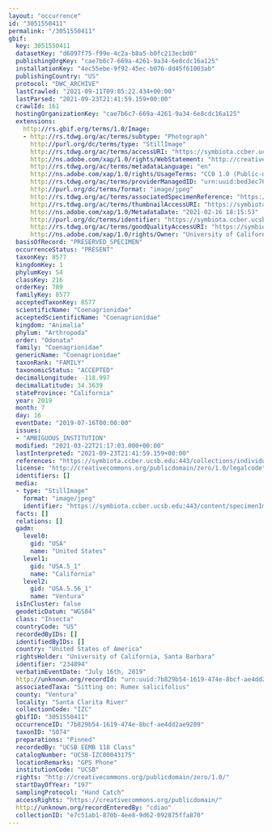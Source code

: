 ```yaml
---
layout: "occurrence"
id: "3051550411"
permalink: "/3051550411"
gbif:
  key: 3051550411
  datasetKey: "d6097f75-f99e-4c2a-b8a5-b0fc213ecbd0"
  publishingOrgKey: "cae7b6c7-669a-4261-9a34-6e8cdc16a125"
  installationKey: "4ec55ebe-9f92-45ec-b076-dd45f61003ab"
  publishingCountry: "US"
  protocol: "DWC_ARCHIVE"
  lastCrawled: "2021-09-11T09:05:22.434+00:00"
  lastParsed: "2021-09-23T21:41:59.159+00:00"
  crawlId: 161
  hostingOrganizationKey: "cae7b6c7-669a-4261-9a34-6e8cdc16a125"
  extensions:
    http://rs.gbif.org/terms/1.0/Image:
    - http://rs.tdwg.org/ac/terms/subtype: "Photograph"
      http://purl.org/dc/terms/type: "StillImage"
      http://rs.tdwg.org/ac/terms/accessURI: "https://symbiota.ccber.ucsb.edu:443/content/specimenImages/UCSB_IZC/UCSB-IZC00043/UCSB-IZC00043175_lg.jpg"
      http://ns.adobe.com/xap/1.0/rights/WebStatement: "http://creativecommons.org/publicdomain/zero/1.0/"
      http://rs.tdwg.org/ac/terms/metadataLanguage: "en"
      http://ns.adobe.com/xap/1.0/rights/UsageTerms: "CC0 1.0 (Public-domain)"
      http://rs.tdwg.org/ac/terms/providerManagedID: "urn:uuid:bed3ec70-c0a7-405e-b15f-770c052303bd"
      http://purl.org/dc/terms/format: "image/jpeg"
      http://rs.tdwg.org/ac/terms/associatedSpecimenReference: "https://symbiota.ccber.ucsb.edu:443/collections/individual/index.php?occid=234894"
      http://rs.tdwg.org/ac/terms/thumbnailAccessURI: "https://symbiota.ccber.ucsb.edu:443/content/specimenImages/UCSB_IZC/UCSB-IZC00043/UCSB-IZC00043175_tn.jpg"
      http://ns.adobe.com/xap/1.0/MetadataDate: "2021-02-16 18:15:53"
      http://purl.org/dc/terms/identifier: "https://symbiota.ccber.ucsb.edu:443/content/specimenImages/UCSB_IZC/UCSB-IZC00043/UCSB-IZC00043175_lg.jpg"
      http://rs.tdwg.org/ac/terms/goodQualityAccessURI: "https://symbiota.ccber.ucsb.edu:443/content/specimenImages/UCSB_IZC/UCSB-IZC00043/UCSB-IZC00043175.jpg"
      http://ns.adobe.com/xap/1.0/rights/Owner: "University of California, Santa Barbara"
  basisOfRecord: "PRESERVED_SPECIMEN"
  occurrenceStatus: "PRESENT"
  taxonKey: 8577
  kingdomKey: 1
  phylumKey: 54
  classKey: 216
  orderKey: 789
  familyKey: 8577
  acceptedTaxonKey: 8577
  scientificName: "Coenagrionidae"
  acceptedScientificName: "Coenagrionidae"
  kingdom: "Animalia"
  phylum: "Arthropoda"
  order: "Odonata"
  family: "Coenagrionidae"
  genericName: "Coenagrionidae"
  taxonRank: "FAMILY"
  taxonomicStatus: "ACCEPTED"
  decimalLongitude: -118.997
  decimalLatitude: 34.3639
  stateProvince: "California"
  year: 2019
  month: 7
  day: 16
  eventDate: "2019-07-16T00:00:00"
  issues:
  - "AMBIGUOUS_INSTITUTION"
  modified: "2021-03-22T21:17:03.000+00:00"
  lastInterpreted: "2021-09-23T21:41:59.159+00:00"
  references: "https://symbiota.ccber.ucsb.edu:443/collections/individual/index.php?occid=234894"
  license: "http://creativecommons.org/publicdomain/zero/1.0/legalcode"
  identifiers: []
  media:
  - type: "StillImage"
    format: "image/jpeg"
    identifier: "https://symbiota.ccber.ucsb.edu:443/content/specimenImages/UCSB_IZC/UCSB-IZC00043/UCSB-IZC00043175_lg.jpg"
  facts: []
  relations: []
  gadm:
    level0:
      gid: "USA"
      name: "United States"
    level1:
      gid: "USA.5_1"
      name: "California"
    level2:
      gid: "USA.5.56_1"
      name: "Ventura"
  isInCluster: false
  geodeticDatum: "WGS84"
  class: "Insecta"
  countryCode: "US"
  recordedByIDs: []
  identifiedByIDs: []
  country: "United States of America"
  rightsHolder: "University of California, Santa Barbara"
  identifier: "234894"
  verbatimEventDate: "July 16th, 2019"
  http://unknown.org/recordId: "urn:uuid:7b829b54-1619-474e-8bcf-ae4dd2ae9209"
  associatedTaxa: "Sitting on: Rumex salicifolius"
  county: "Ventura"
  locality: "Santa Clarita River"
  collectionCode: "IZC"
  gbifID: "3051550411"
  occurrenceID: "7b829b54-1619-474e-8bcf-ae4dd2ae9209"
  taxonID: "5074"
  preparations: "Pinned"
  recordedBy: "UCSB EEMB 118 Class"
  catalogNumber: "UCSB-IZC00043175"
  locationRemarks: "GPS Phone"
  institutionCode: "UCSB"
  rights: "http://creativecommons.org/publicdomain/zero/1.0/"
  startDayOfYear: "197"
  samplingProtocol: "Hand Catch"
  accessRights: "https://creativecommons.org/publicdomain/"
  http://unknown.org/recordEnteredBy: "cdiao"
  collectionID: "e7c51ab1-870b-4ee8-9d62-092875ffa870"
---
```

